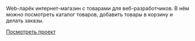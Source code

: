 Web-ларёк
интернет-магазин с товарами для веб-разработчиков. В нём можно посмотреть каталог товаров, добавить товары в корзину и делать заказы.  

[Посмотреть проект](https://webborista.github.io/web-larek/)

 
 
